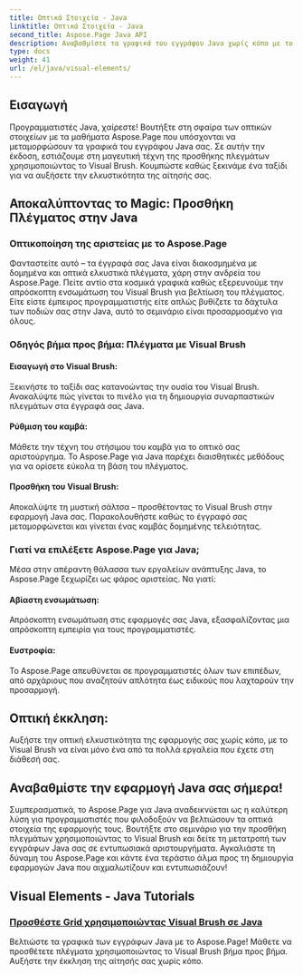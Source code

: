 ```yaml
---
title: Οπτικά Στοιχεία - Java
linktitle: Οπτικά Στοιχεία - Java
second_title: Aspose.Page Java API
description: Αναβαθμίστε τα γραφικά του εγγράφου Java χωρίς κόπο με το Aspose.Page! Μάθετε να βελτιώνετε την εφαρμογή σας προσθέτοντας πλέγματα χρησιμοποιώντας το Visual Brush σε αυτό το βήμα προς βήμα σεμινάριο.
type: docs
weight: 41
url: /el/java/visual-elements/
---
```

## Εισαγωγή

Προγραμματιστές Java, χαίρεστε! Βουτήξτε στη σφαίρα των οπτικών στοιχείων με τα μαθήματα Aspose.Page που υπόσχονται να μεταμορφώσουν τα γραφικά του εγγράφου Java σας. Σε αυτήν την έκδοση, εστιάζουμε στη μαγευτική τέχνη της προσθήκης πλεγμάτων χρησιμοποιώντας το Visual Brush. Κουμπώστε καθώς ξεκινάμε ένα ταξίδι για να αυξήσετε την ελκυστικότητα της αίτησής σας.

## Αποκαλύπτοντας το Magic: Προσθήκη Πλέγματος στην Java

### Οπτικοποίηση της αριστείας με το Aspose.Page
Φανταστείτε αυτό – τα έγγραφά σας Java είναι διακοσμημένα με δομημένα και οπτικά ελκυστικά πλέγματα, χάρη στην ανδρεία του Aspose.Page. Πείτε αντίο στα κοσμικά γραφικά καθώς εξερευνούμε την απρόσκοπτη ενσωμάτωση του Visual Brush για βελτίωση του πλέγματος. Είτε είστε έμπειρος προγραμματιστής είτε απλώς βυθίζετε τα δάχτυλα των ποδιών σας στην Java, αυτό το σεμινάριο είναι προσαρμοσμένο για όλους.

### Οδηγός βήμα προς βήμα: Πλέγματα με Visual Brush

#### Εισαγωγή στο Visual Brush:
Ξεκινήστε το ταξίδι σας κατανοώντας την ουσία του Visual Brush. Ανακαλύψτε πώς γίνεται το πινέλο για τη δημιουργία συναρπαστικών πλεγμάτων στα έγγραφά σας Java.

#### Ρύθμιση του καμβά:
Μάθετε την τέχνη του στήσιμου του καμβά για το οπτικό σας αριστούργημα. Το Aspose.Page για Java παρέχει διαισθητικές μεθόδους για να ορίσετε εύκολα τη βάση του πλέγματος.

#### Προσθήκη του Visual Brush:
Αποκαλύψτε τη μυστική σάλτσα – προσθέτοντας το Visual Brush στην εφαρμογή Java σας. Παρακολουθήστε καθώς το έγγραφό σας μεταμορφώνεται και γίνεται ένας καμβάς δομημένης τελειότητας.

### Γιατί να επιλέξετε Aspose.Page για Java;

Μέσα στην απέραντη θάλασσα των εργαλείων ανάπτυξης Java, το Aspose.Page ξεχωρίζει ως φάρος αριστείας. Να γιατί:

#### Αβίαστη ενσωμάτωση:
Απρόσκοπτη ενσωμάτωση στις εφαρμογές σας Java, εξασφαλίζοντας μια απρόσκοπτη εμπειρία για τους προγραμματιστές.

#### Ευστροφία:
Το Aspose.Page απευθύνεται σε προγραμματιστές όλων των επιπέδων, από αρχάριους που αναζητούν απλότητα έως ειδικούς που λαχταρούν την προσαρμογή.

## Οπτική έκκληση:
Αυξήστε την οπτική ελκυστικότητα της εφαρμογής σας χωρίς κόπο, με το Visual Brush να είναι μόνο ένα από τα πολλά εργαλεία που έχετε στη διάθεσή σας.

## Αναβαθμίστε την εφαρμογή Java σας σήμερα!

Συμπερασματικά, το Aspose.Page για Java αναδεικνύεται ως η καλύτερη λύση για προγραμματιστές που φιλοδοξούν να βελτιώσουν τα οπτικά στοιχεία της εφαρμογής τους. Βουτήξτε στο σεμινάριο για την προσθήκη πλεγμάτων χρησιμοποιώντας το Visual Brush και δείτε τη μετατροπή των εγγράφων Java σας σε εντυπωσιακά αριστουργήματα. Αγκαλιάστε τη δύναμη του Aspose.Page και κάντε ένα τεράστιο άλμα προς τη δημιουργία εφαρμογών Java που αιχμαλωτίζουν και εντυπωσιάζουν!
## Visual Elements - Java Tutorials
### [Προσθέστε Grid χρησιμοποιώντας Visual Brush σε Java](./add-grid/)
Βελτιώστε τα γραφικά των εγγράφων Java με το Aspose.Page! Μάθετε να προσθέτετε πλέγματα χρησιμοποιώντας το Visual Brush βήμα προς βήμα. Αυξήστε την έκκληση της αίτησής σας χωρίς κόπο.